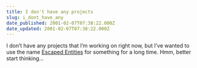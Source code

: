 ```yaml
---
title: I don't have any projects
slug: i_dont_have_any
date_published: 2001-02-07T07:38:22.000Z
date_updated: 2001-02-07T07:38:22.000Z
---
```


I don’t have any projects that I’m working on right now, but I’ve wanted to use the name [Escaped Entities](http://vera.inforamp.net/~poynton/notes/Internet/Escaped_entities.html) for something for a long time. Hmm, better start thinking…

